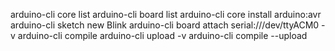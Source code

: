 arduino-cli core list
arduino-cli board list
arduino-cli core install arduino:avr
arduino-cli sketch new Blink
arduino-cli board attach serial:///dev/ttyACM0 -v
arduino-cli compile
arduino-cli upload -v
arduino-cli compile --upload
